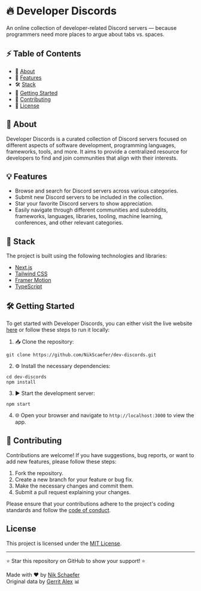 # 🔥 Developer Discords

An online collection of developer-related Discord servers — because programmers need more places to argue about tabs vs. spaces.

## ⚡ Table of Contents

- 📝 [About](#about)
- 🚀 [Features](#features)
- 🛠️ [Stack](#stack)
- 🏁 [Getting Started](#getting-started)
- 🤝 [Contributing](#contributing)
- 📄 [License](#license)

## 🎉 About

Developer Discords is a curated collection of Discord servers focused on different aspects of software development, programming languages, frameworks, tools, and more. It aims to provide a centralized resource for developers to find and join communities that align with their interests.

## 💡 Features

- Browse and search for Discord servers across various categories.
- Submit new Discord servers to be included in the collection.
- Star your favorite Discord servers to show appreciation.
- Easily navigate through different communities and subreddits, frameworks, languages, libraries, tooling, machine learning, conferences, and other relevant categories.

## 🤝 Stack

The project is built using the following technologies and libraries:

- [Next.js](https://nextjs.org/)
- [Tailwind CSS](https://tailwindcss.com/)
- [Framer Motion](https://www.framer.com/motion/)
- [TypeScript](https://www.typescriptlang.org/)


## 🛠️ Getting Started

To get started with Developer Discords, you can either visit the live website [here](https://dev-discords.nikschaefer.com/) or follow these steps to run it locally:

1. 📥 Clone the repository:

```
git clone https://github.com/NikScaefer/dev-discords.git
```

2. ⚙️ Install the necessary dependencies:

```
cd dev-discords
npm install
```

3. ▶️ Start the development server:
```
npm start
```

4. 🌐 Open your browser and navigate to `http://localhost:3000` to view the app.


## 🌿 Contributing

Contributions are welcome! If you have suggestions, bug reports, or want to add new features, please follow these steps:

1. Fork the repository.
2. Create a new branch for your feature or bug fix.
3. Make the necessary changes and commit them.
4. Submit a pull request explaining your changes.

Please ensure that your contributions adhere to the project's coding standards and follow the [code of conduct](CODE_OF_CONDUCT.md).

## License

This project is licensed under the [MIT License](LICENSE).

---

⭐ Star this repository on GitHub to show your support! ⭐

Made with ❤️ by [Nik Schaefer](https://nikschaefer.com)  
Original data by [Gerrit Alex](https://github.com/ljosberinn/awesome-dev-discord) 📊
